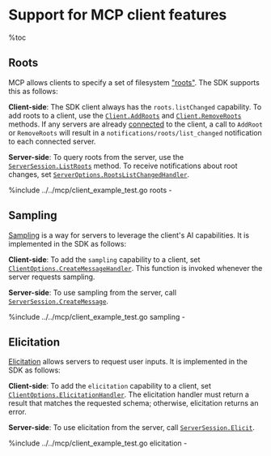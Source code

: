 # Support for MCP client features

%toc

## Roots

MCP allows clients to specify a set of filesystem
["roots"](https://modelcontextprotocol.io/specification/2025-06-18/client/roots).
The SDK supports this as follows:

**Client-side**: The SDK client always has the `roots.listChanged` capability.
To add roots to a client, use the
[`Client.AddRoots`](https://pkg.go.dev/github.com/modelcontextprotocol/go-sdk/mcp#Client.AddRoots)
and
[`Client.RemoveRoots`](https://pkg.go.dev/github.com/modelcontextprotocol/go-sdk/mcp#Client.RemoveRoots)
methods. If any servers are already [connected](protocol.md#lifecycle) to the
client, a call to `AddRoot` or `RemoveRoots` will result in a
`notifications/roots/list_changed` notification to each connected server.

**Server-side**: To query roots from the server, use the
[`ServerSession.ListRoots`](https://pkg.go.dev/github.com/modelcontextprotocol/go-sdk/mcp#ServerSession.ListRoots)
method. To receive notifications about root changes, set
[`ServerOptions.RootsListChangedHandler`](https://pkg.go.dev/github.com/modelcontextprotocol/go-sdk/mcp#ServerOptions.RootsListChangedHandler).

%include ../../mcp/client_example_test.go roots -

## Sampling

[Sampling](https://modelcontextprotocol.io/specification/2025-06-18/client/sampling)
is a way for servers to leverage the client's AI capabilities. It is
implemented in the SDK as follows:

**Client-side**: To add the `sampling` capability to a client, set 
[`ClientOptions.CreateMessageHandler`](https://pkg.go.dev/github.com/modelcontextprotocol/go-sdk/mcp#ClientOptions.CreateMessageHandler).
This function is invoked whenever the server requests sampling.

**Server-side**: To use sampling from the server, call
[`ServerSession.CreateMessage`](https://pkg.go.dev/github.com/modelcontextprotocol/go-sdk/mcp#ServerSession.CreateMessage).

%include ../../mcp/client_example_test.go sampling -

## Elicitation

[Elicitation](https://modelcontextprotocol.io/specification/2025-06-18/client/elicitation)
allows servers to request user inputs. It is implemented in the SDK as follows:

**Client-side**: To add the `elicitation` capability to a client, set
[`ClientOptions.ElicitationHandler`](https://pkg.go.dev/github.com/modelcontextprotocol/go-sdk/mcp#ClientOptions.ElicitationHandler).
The elicitation handler must return a result that matches the requested schema;
otherwise, elicitation returns an error.

**Server-side**: To use elicitation from the server, call
[`ServerSession.Elicit`](https://pkg.go.dev/github.com/modelcontextprotocol/go-sdk/mcp#ServerSession.Elicit).

%include ../../mcp/client_example_test.go elicitation -
